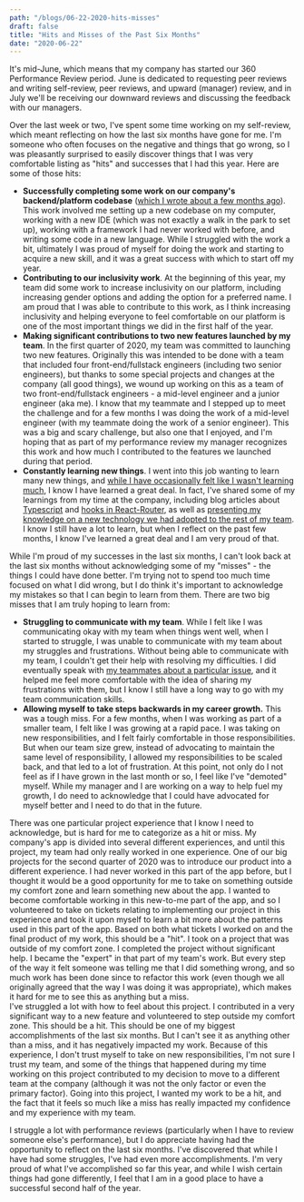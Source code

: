 ```yaml
---
path: "/blogs/06-22-2020-hits-misses"
draft: false 
title: "Hits and Misses of the Past Six Months"
date: "2020-06-22"
---
```


It's mid-June, which means that my company has started our 360 Performance Review period. June is dedicated to requesting peer reviews and writing self-review, peer reviews, and upward (manager) review, and in July we'll be receiving our downward reviews and discussing the feedback with our managers.

Over the last week or two, I've spent some time working on my self-review, which meant reflecting on how the last six months have gone for me. I'm someone who often focuses on the negative and things that go wrong, so I was pleasantly surprised to easily discover things that I was very comfortable listing as "hits" and successes that I had this year. Here are some of those hits:
- **Successfully completing some work on our company's backend/platform codebase** ([which I wrote about a few months ago](02-03-2020-backend-adventure)). This work involved me setting up a new codebase on my computer, working with a new IDE (which was not exactly a walk in the park to set up), working with a framework I had never worked with before, and writing some code in a new language. While I struggled with the work a bit, ultimately I was proud of myself for doing the work and starting to acquire a new skill, and it was a great success with which to start off my year.
- **Contributing to our inclusivity work**. At the beginning of this year, my team did some work to increase inclusivity on our platform, including increasing gender options and adding the option for a preferred name. I am proud that I was able to contribute to this work, as I think increasing inclusivity and helping everyone to feel comfortable on our platform is one of the most important things we did in the first half of the year.
- **Making significant contributions to two new features launched by my team**. In the first quarter of 2020, my team was committed to launching two new features. Originally this was intended to be done with a team that included four front-end/fullstack engineers (including two senior engineers), but thanks to some special projects and changes at the company (all good things), we wound up working on this as a team of two front-end/fullstack engineers - a mid-level engineer and a junior engineer (aka me). I know that my teammate and I stepped up to meet the challenge and for a few months I was doing the work of a mid-level engineer (with my teammate doing the work of a senior engineer). This was a big and scary challenge, but also one that I enjoyed, and I'm hoping that as part of my performance review my manager recognizes this work and how much I contributed to the features we launched during that period.
- **Constantly learning new things**. I went into this job wanting to learn many new things, and [while I have occasionally felt like I wasn't learning much](https://www.sarahlkatz.com/blogs/04-27-2020-not-impostor-syndrome), I know I have learned a great deal. In fact, I've shared some of my learnings from my time at the company, including blog articles about [Typescript](https://dev.to/sarahscode/typescript-learning-through-doing-the-basics-4ga1) and [hooks in React-Router](https://dev.to/sarahscode/react-router-hooks-a-brief-introduction-173n), as well as [presenting my knowledge on a new technology we had adopted to the rest of my team](https://www.sarahlkatz.com/blogs/06-15-2020-presentation-prep). I know I still have a lot to learn, but when I reflect on the past few months, I know I've learned a great deal and I am very proud of that.

While I'm proud of my successes in the last six months, I can't look back at the last six months without acknowledging some of my "misses" - the things I could have done better. I'm trying not to spend too much time focused on what I did wrong, but I do think it's important to acknowledge my mistakes so that I can begin to learn from them. There are two big misses that I am truly hoping to learn from:
- **Struggling to communicate with my team**. While I felt like I was communicating okay with my team when things went well, when I started to struggle, I was unable to communicate with my team about my struggles and frustrations. Without being able to communicate with my team, I couldn't get their help with resolving my difficulties. I did eventually speak with [my teammates about a particular issue](06-01-2020-frustration-communication), and it helped me feel more comfortable with the idea of sharing my frustrations with them, but I know I still have a long way to go with my team communication skills.
- **Allowing myself to take steps backwards in my career growth.** This was a tough miss. For a few months, when I was working as part of a smaller team, I felt like I was growing at a rapid pace. I was taking on new responsibilities, and I felt fairly comfortable in those responsibilities. But when our team size grew, instead of advocating to maintain the same level of responsibility, I allowed my responsibilities to be scaled back, and that led to a lot of frustration. At this point, not only do I not feel as if I have grown in the last month or so, I feel like I've "demoted" myself. While my manager and I are working on a way to help fuel my growth, I do need to acknowledge that I could have advocated for myself better and I need to do that in the future.

There was one particular project experience that I know I need to acknowledge, but is hard for me to categorize as a hit or miss. My company's app is divided into several different experiences, and until this project, my team had only really worked in one experience. One of our big projects for the second quarter of 2020 was to introduce our product into a different experience. I had never worked in this part of the app before, but I thought it would be a good opportunity for me to take on something outside my comfort zone and learn something new about the app. I wanted to become comfortable working in this new-to-me part of the app, and so I volunteered to take on tickets relating to implementing our project in this experience and took it upon myself to learn a bit more about the patterns used in this part of the app. Based on both what tickets I worked on and the final product of my work, this should be a "hit". I took on a project that was outside of my comfort zone. I completed the project without significant help. I became the "expert" in that part of my team's work. But every step of the way it felt someone was telling me that I did something wrong, and so much work has been done since to refactor this work (even though we all originally agreed that the way I was doing it was appropriate), which makes it hard for me to see this as anything but a miss.  
I've struggled a lot with how to feel about this project. I contributed in a very significant way to a new feature and volunteered to step outside my comfort zone. This should be a hit. This should be one of my biggest accomplishments of the last six months. But I can't see it as anything other than a miss, and it has negatively impacted my work. Because of this experience, I don't trust myself to take on new responsibilities, I'm not sure I trust my team, and some of the things that happened during my time working on this project contributed to my decision to move to a different team at the company (although it was not the only factor or even the primary factor). Going into this project, I wanted my work to be a hit, and the fact that it feels so much like a miss has really impacted my confidence and my experience with my team.

I struggle a lot with performance reviews (particularly when I have to review someone else's performance), but I do appreciate having had the opportunity to reflect on the last six months. I've discovered that while I have had some struggles, I've had even more accomplishments. I'm very proud of what I've accomplished so far this year, and while I wish certain things had gone differently, I feel that I am in a good place to have a successful second half of the year. 